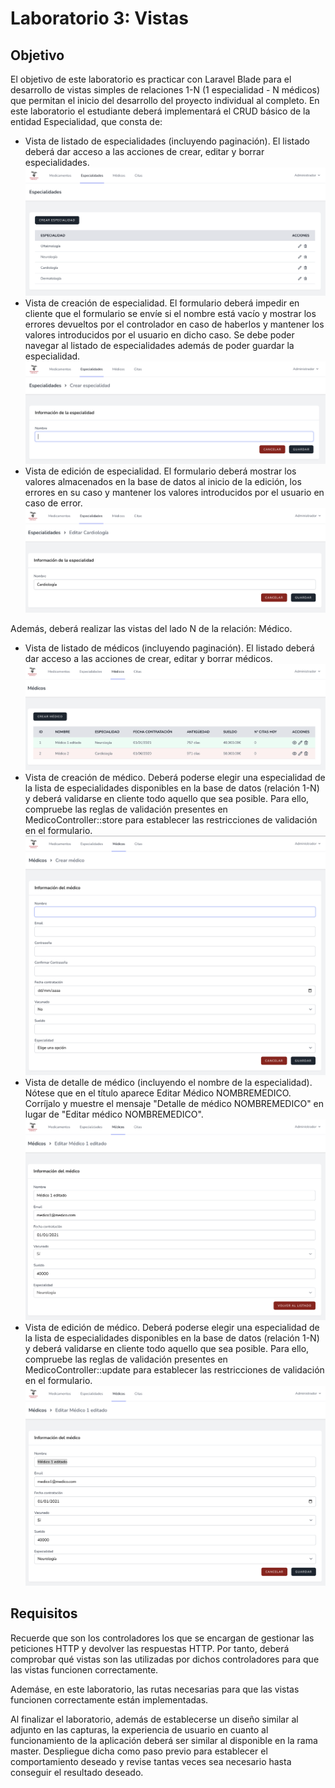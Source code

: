 # Laboratorio 3: Vistas

## Objetivo
El objetivo de este laboratorio es practicar con Laravel Blade para el desarrollo de vistas simples de relaciones 1-N (1 especialidad - N médicos) que permitan el inicio del desarrollo del proyecto individual al completo.
En este laboratorio el estudiante deberá implementará el CRUD básico de la entidad Especialidad, que consta de:
- Vista de listado de especialidades (incluyendo paginación). El listado deberá dar acceso a las acciones de crear, editar y borrar especialidades.
![listado-especialidades.png](public%2Flistado-especialidades.png)
- Vista de creación de especialidad. El formulario deberá impedir en cliente que el formulario se envíe si el nombre está vacío y mostrar los errores devueltos por el controlador en caso de haberlos y mantener los valores introducidos por el usuario en dicho caso. Se debe poder navegar al listado de especialidades además de poder guardar la especialidad.
![crear-especialidad.png](public%2Fcrear-especialidad.png)
- Vista de edición de especialidad. El formulario deberá mostrar los valores almacenados en la base de datos al inicio de la edición, los errores en su caso y mantener los valores introducidos por el usuario en caso de error. 
![editar-especialidad.png](public%2Feditar-especialidad.png)

Además, deberá realizar las vistas del lado N de la relación: Médico.
- Vista de listado de médicos (incluyendo paginación). El listado deberá dar acceso a las acciones de crear, editar y borrar médicos.
![listado-medicos.png](public%2Flistado-medicos.png)
- Vista de creación de médico. Deberá poderse elegir una especialidad de la lista de especialidades disponibles en la base de datos (relación 1-N) y deberá validarse en cliente todo aquello que sea posible. Para ello, compruebe las reglas de validación presentes en MedicoController::store para establecer las restricciones de validación en el formulario.
![crear-medico.png](public%2Fcrear-medico.png)
- Vista de detalle de médico (incluyendo el nombre de la especialidad). Nótese que en el título aparece Editar Médico NOMBREMEDICO. Corríjalo y muestre el mensaje "Detalle de médico NOMBREMEDICO" en lugar de "Editar médico NOMBREMEDICO".
![show-medico.png](public%2Fshow-medico.png)
- Vista de edición de médico. Deberá poderse elegir una especialidad de la lista de especialidades disponibles en la base de datos (relación 1-N) y deberá validarse en cliente todo aquello que sea posible. Para ello, compruebe las reglas de validación presentes en MedicoController::update para establecer las restricciones de validación en el formulario.
![editar-medico.png](public%2Feditar-medico.png)
## Requisitos

Recuerde que son los controladores los que se encargan de gestionar las peticiones HTTP y devolver las respuestas HTTP. Por tanto, deberá comprobar qué vistas son las utilizadas por dichos controladores para que las vistas funcionen correctamente. 

Ademáse, en este laboratorio, las rutas necesarias para que las vistas funcionen correctamente están implementadas.

Al finalizar el laboratorio, además de establecerse un diseño similar al adjunto en las capturas, la experiencia de usuario en cuanto al funcionamiento de la aplicación deberá ser similar al disponible en la rama master. Despliegue dicha como paso previo para establecer el comportamiento deseado y revise tantas veces sea necesario hasta conseguir el resultado deseado.

